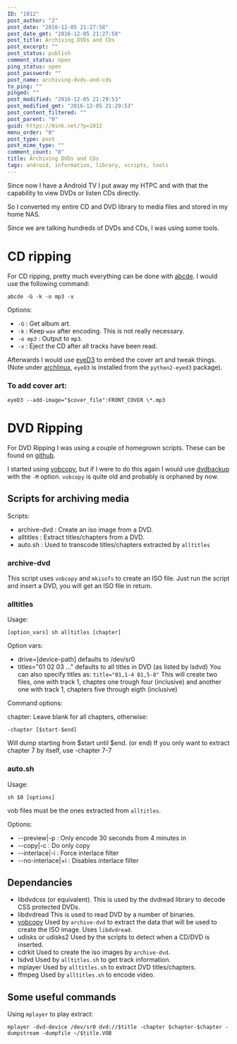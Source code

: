 ```yaml
---
ID: "1012"
post_author: "2"
post_date: "2016-12-05 21:27:58"
post_date_gmt: "2016-12-05 21:27:58"
post_title: Archiving DVDs and CDs
post_excerpt: ""
post_status: publish
comment_status: open
ping_status: open
post_password: ""
post_name: archiving-dvds-and-cds
to_ping: ""
pinged: ""
post_modified: "2016-12-05 21:29:53"
post_modified_gmt: "2016-12-05 21:29:53"
post_content_filtered: ""
post_parent: "0"
guid: https://0ink.net/?p=1012
menu_order: "0"
post_type: post
post_mime_type: ""
comment_count: "0"
title: Archiving DVDs and CDs
tags: android, information, library, scripts, tools
---
```



Since now I have a Android TV I put away my HTPC and with that the capability to view DVDs or
listen CDs directly.

So I converted my entire CD and DVD library to media files and stored in my home NAS.

Since we are talking hundreds of DVDs and CDs, I was using some tools.

# CD ripping

For CD ripping, pretty much everything can be done with [abcde](https://abcde.einval.com/wiki/).
I would use the following command:

    abcde -G -k -o mp3 -x

Options:

* `-G` : Get album art.
* `-k` : Keep `wav` after encoding.  This is not really necessary.
* `-o mp3` : Output to `mp3`.
* `-x` : Eject the CD after all tracks have been read.

Afterwards I would use [eyeD3](http://eyed3.nicfit.net/) to embed the
cover art and tweak things.  (Note under [archlinux](http://archlinux.org),
`eyeD3` is installed from the `python2-eyed3` package).

### To add cover art:

    eyeD3 --add-image="$cover_file":FRONT_COVER \*.mp3

# DVD Ripping

For DVD Ripping I was using a couple of homegrown scripts.  These can be found on
[github](https://github.com/alejandroliu/MediaArchiving).

I started using [vobcopy](http://vobcopy.org/download/release_notes_and_download.shtml),
but if I were to do this again I would use [dvdbackup](http://dvdbackup.sourceforge.net/)
with the `-M` option.  `vobcopy` is quite old and probably is orphaned by now.

## Scripts for archiving media

Scripts:

- archive-dvd : Create an iso image from a DVD.
- alltitles : Extract titles/chapters from a DVD.
- auto.sh : Used to transcode titles/chapters extracted by `alltitles`

### archive-dvd

This script uses `vobcopy` and `mkisofs` to create an ISO file.
Just run the script and insert a DVD, you will get an ISO file
in return.

### alltitles

Usage:

    [option_vars] sh alltitles [chapter]

Option vars:

- drive=[device-path] defaults to /dev/sr0
- titles="01 02 03 ..." defaults to all titles in DVD (as listed by
  lsdvd)
  You can also specify titles as:
  `title="01,1-4 01,5-8"`
  This will create two files, one with track 1, chaptes one trough
  four (inclusive)
  and another one with track 1, chapters five through eigth (inclusive)

Command options:

chapter: Leave blank for all chapters, otherwise:

    -chapter [$start-$end]

Will dump starting from $start until $end. (or end)
If you only want to extract chapter 7 by itself, use -chapter 7-7

### auto.sh

Usage:

    sh $0 [options]

vob files must be the ones extracted from `alltitles`.

Options:

* --preview|-p : Only encode 30 seconds from 4 minutes in
* --copy|-c : Do only copy
* --interlace|-i : Force interlace filter
* --no-interlace|+i : Disables interlace filter

## Dependancies


- libdvdcss (or equivalent).
  This is used by the dvdread library to decode CSS protected DVDs.
- libdvdread
  This is used to read DVD by a number of binaries.
- [vobcopy](http://vobcopy.org/download/release_notes_and_download.shtml)
  Used by `archive-dvd` to extract the data that will be used to create
  the ISO image.  Uses `libdvdread`.
- udisks or udisks2
  Used by the scripts to detect when a CD/DVD is inserted.
- cdrkit
  Used to create the iso images by `archive-dvd`.
- lsdvd
  Used by `alltitles.sh` to get track information.
- mplayer
  Used by `alltitles.sh` to extract DVD titles/chapters.
- ffmpeg
  Used by `alltitles.sh` to encode video.

## Some useful commands

Using `mplayer` to play extract:

    mplayer -dvd-device /dev/sr0 dvd://$title -chapter $chapter-$chapter -dumpstream -dumpfile ~/$title.VOB


